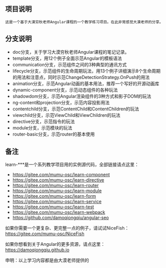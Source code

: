 ## 项目说明
    这是一个基于大漠穷秋老师Angular课程的一个教学练习项目。在此非常感觉大漠老师的分享。

## 分支说明
    
- doc分支，关于学习大漠穷秋老师Angular课程的笔记记录。
- template分支，用12个例子全面示范Angular的模板语法
- communication分支，示范组件之间的3种典型的通讯方式
- lifecycle分支，示范组件的生命周期玩法，用13个例子详细演示8个生命周期的用法和注意点，同时示范ChangeDetectionStrategy.OnPush的用法
- animation分支，示范Angular动画的基本用法，推荐一个写好的开源动画库
- dynamic-component分支，示范动态组件的各种玩法
- shadowdom分支，示范Angular渲染组件的3种方式和影子DOM的玩法
- ng-content和projection分支，示范内容投影用法
- contentchild分支，示范ContentChild和ContentChildren的玩法
- viewchild分支，示范ViewChild和ViewChildren的玩法
- directive分支，示范指令的玩法
- module分支，示范模块的玩法
- router-basic分支，示范router的基本使用
## 备注
learn-***是一个系列教学项目用的实例源代码，全部链接请点这里：

- https://gitee.com/mumu-osc/learn-component
- https://gitee.com/mumu-osc/learn-directive
- https://gitee.com/mumu-osc/learn-router
- https://gitee.com/mumu-osc/learn-module
- https://gitee.com/mumu-osc/learn-form
- https://gitee.com/mumu-osc/learn-service
- https://gitee.com/mumu-osc/learn-test
- https://gitee.com/mumu-osc/learn-webpack
- https://github.com/damoqiongqiu/angular-seo

如果你需要一个更复杂、更完整一点的例子，请试试NiceFish：https://gitee.com/mumu-osc/NiceFish

如果你想看到关于Angular的更多资源，请点这里：https://damoqiongqiu.github.io

申明：以上学习内容都是由大漠老师提供的
